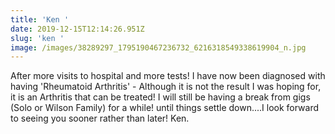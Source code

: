 ```yaml
---
title: 'Ken '
date: 2019-12-15T12:14:26.951Z
slug: 'ken '
image: /images/38289297_1795190467236732_6216318549338619904_n.jpg
---
```

After more visits to hospital and more tests! I have now been diagnosed with having 'Rheumatoid Arthritis' - Although it is not the result I was hoping for, it is an Arthritis that can be treated! I will still be having a break from gigs (Solo or Wilson Family) for a while! until things settle down....I look forward to seeing you sooner rather than later! Ken.
